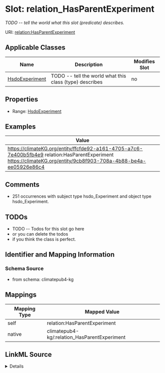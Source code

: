 

# Slot: relation_HasParentExperiment


_TODO -- tell the world what this slot (predicate) describes._





URI: [relation:HasParentExperiment](http://relation.org/HasParentExperiment)



<!-- no inheritance hierarchy -->





## Applicable Classes

| Name | Description | Modifies Slot |
| --- | --- | --- |
| [HsdoExperiment](../classes/HsdoExperiment.md) | TODO -- tell the world what this class (type) describes |  no  |







## Properties

* Range: [HsdoExperiment](../classes/HsdoExperiment.md)






## Examples

| Value |
| --- |
| https://climateKG.org/entity/ffcfde92-a161-4705-a7c6-7e400b5fb4e9 relation:HasParentExperiment https://climateKG.org/entity/9cb8f903-708a-4b88-be4a-ee05926e86c4 |

## Comments

* 251 occurrences with subject type hsdo_Experiment and object type hsdo_Experiment.

## TODOs

* TODO -- Todos for this slot go here
* or you can delete the todos
* if you think the class is perfect.

## Identifier and Mapping Information







### Schema Source


* from schema: climatepub4-kg




## Mappings

| Mapping Type | Mapped Value |
| ---  | ---  |
| self | relation:HasParentExperiment |
| native | climatepub4-kg/:relation_HasParentExperiment |




## LinkML Source

<details>
```yaml
name: relation_HasParentExperiment
description: TODO -- tell the world what this slot (predicate) describes.
todos:
- TODO -- Todos for this slot go here
- or you can delete the todos
- if you think the class is perfect.
comments:
- 251 occurrences with subject type hsdo_Experiment and object type hsdo_Experiment.
examples:
- value: https://climateKG.org/entity/ffcfde92-a161-4705-a7c6-7e400b5fb4e9 relation:HasParentExperiment
    https://climateKG.org/entity/9cb8f903-708a-4b88-be4a-ee05926e86c4
from_schema: climatepub4-kg
rank: 1000
slot_uri: relation:HasParentExperiment
alias: relation_HasParentExperiment
domain_of:
- hsdo_Experiment
range: hsdo_Experiment

```
</details>